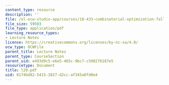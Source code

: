 ```yaml
---
content_type: resource
description: ''
file: /ol-ocw-studio-app/courses/18-433-combinatorial-optimization-fall-2003/0174bd8254153827d2ccaf345a0fd0e4_l20.pdf
file_size: 59503
file_type: application/pdf
learning_resource_types:
- Lecture Notes
license: https://creativecommons.org/licenses/by-nc-sa/4.0/
ocw_type: OCWFile
parent_title: Lecture Notes
parent_type: CourseSection
parent_uid: e493d9c5-e6e5-465c-9bc7-c590276187e5
resourcetype: Document
title: l20.pdf
uid: 0174bd82-5415-3827-d2cc-af345a0fd0e4
---
```

